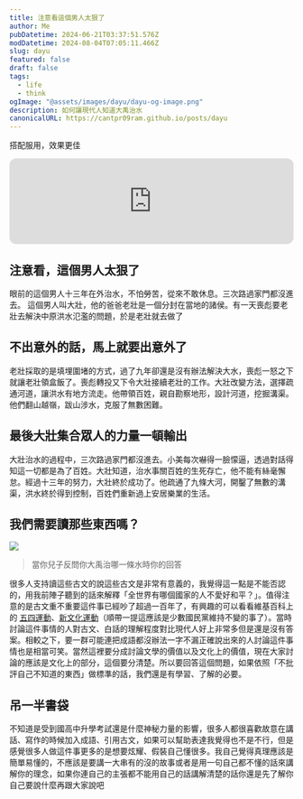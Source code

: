 ```yaml
---
title: 注意看這個男人太狠了
author: Me
pubDatetime: 2024-06-21T03:37:51.576Z
modDatetime: 2024-08-04T07:05:11.466Z
slug: dayu
featured: false
draft: false
tags:
  - life
  - think
ogImage: "@assets/images/dayu/dayu-og-image.png"
description: 如何讓現代人知道大禹治水
canonicalURL: https://cantpr09ram.github.io/posts/dayu
---
```


搭配服用，效果更佳

<iframe style="border-radius:12px" src="https://open.spotify.com/embed/album/3VZSHfMooekIWZFgymsD4m?utm_source=generator" width="100%" height="152" frameBorder="0" allowfullscreen="" allow="autoplay; clipboard-write; encrypted-media; fullscreen; picture-in-picture" loading="lazy"></iframe>

## 注意看，這個男人太狠了

眼前的這個男人十三年在外治水，不怕勞苦，從來不敢休息。三次路過家門都沒進去。
這個男人叫大壯，他的爸爸老壯是一個分封在當地的諸侯。有一天喪彪要老壯去解決中原洪水氾濫的問題，於是老壯就去做了

## 不出意外的話，馬上就要出意外了

老壯採取的是填埋圍堵的方式，過了九年卻還是沒有辦法解決大水，喪彪一怒之下就讓老壯領盒飯了。喪彪轉投又下令大壯接續老壯的工作。大壯改變方法，選擇疏通河道，讓洪水有地方流走。他帶領百姓，親自勘察地形，設計河道，挖掘溝渠。他們翻山越嶺，跋山涉水，克服了無數困難。

## 最後大壯集合眾人的力量一頓輸出

大壯治水的過程中，三次路過家門都沒進去。小美每次嚇得一臉懞逼，透過對話得知這一切都是為了百姓。大壯知道，治水事關百姓的生死存亡，他不能有絲毫懈怠。經過十三年的努力，大壯終於成功了。他疏通了九條大河，開鑿了無數的溝渠，洪水終於得到控制，百姓們重新過上安居樂業的生活。

## 我們需要讀那些東西嗎？

![](@assets/images/dayu/pic1.jpg)

> 當你兒子反問你大禹治哪一條水時你的回答

很多人支持讀這些古文的說這些古文是非常有意義的，我覺得這一點是不能否認的，用我前陣子聽到的話來解釋「全世界有哪個國家的人不愛好和平？」。值得注意的是古文重不重要這件事已經吵了超過一百年了，有興趣的可以看看維基百科上的 [五四運動](https://zh.wikipedia.org/zh-tw/%E4%BA%94%E5%9B%9B%E8%BF%90%E5%8A%A8)、[新文化運動](https://zh.wikipedia.org/wiki/%E6%96%B0%E6%96%87%E5%8C%96%E8%BF%90%E5%8A%A8)（順帶一提這應該是少數國民黨維持不變的事了）。當時討論這件事情的人對古文、白話的理解程度對比現代人好上非常多但是還是沒有答案。相較之下，要一群可能連把成語都沒辦法一字不漏正確說出來的人討論這件事情也是相當可笑。當然這裡要分成討論文學的價值以及文化上的價值，現在大家討論的應該是文化上的部分，這個要分清楚。所以要回答這個問題，如果依照「不批評自己不知道的東西」做標準的話，我們還是有學習、了解的必要。

## 吊一半書袋

不知道是受到國高中升學考試還是什麼神秘力量的影響，很多人都很喜歡故意在講話、寫作的時候加入成語、引用古文，如果可以幫助表達我覺得也不是不行，但是感覺很多人做這件事更多的是想要炫耀、假裝自己懂很多。我自己覺得真理應該是簡單易懂的，不應該是要講一大串有的沒的故事或者是用一句自己都不懂的話來講解你的理念，如果你連自己的主張都不能用自己的話講解清楚的話你還是先了解你自己要說什麼再跟大家說吧
